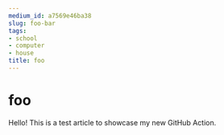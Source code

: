```yaml
---
medium_id: a7569e46ba38
slug: foo-bar
tags:
- school
- computer
- house
title: foo
---
```


# foo
Hello! This is a test article to showcase my new GitHub Action.